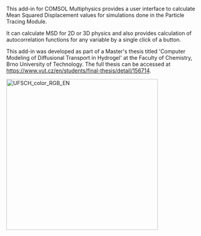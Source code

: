 This add-in for COMSOL Multiphysics provides a user interface to calculate Mean Squared Displacement values for simulations done in the Particle Tracing Module.

It can calculate MSD for 2D or 3D physics and also provides calculation of autocorrelation functions for any variable by a single click of a button.

This add-in was developed as part of a Master's thesis titled 'Computer Modeling of Diffusional Transport in Hydrogel' at the Faculty of Chemistry, Brno University of Technology. The full thesis can be accessed at https://www.vut.cz/en/students/final-thesis/detail/156714.

<img src="https://github.com/JakubKolacek/LangevinDynamicsToolbox/assets/102429931/91f75232-55f4-4aa6-84cb-db53373208a5" alt="UFSCH_color_RGB_EN" width="400"/>
